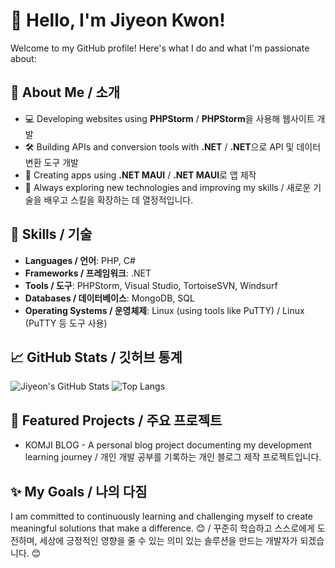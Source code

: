 # 👋 Hello, I'm Jiyeon Kwon!

Welcome to my GitHub profile! Here's what I do and what I'm passionate about:

## 🚀 About Me / 소개

- 💻 Developing websites using **PHPStorm** / **PHPStorm**을 사용해 웹사이트 개발
- 🛠️ Building APIs and conversion tools with **.NET** / **.NET**으로 API 및 데이터 변환 도구 개발
- 📱 Creating apps using **.NET MAUI** / **.NET MAUI**로 앱 제작
- 🌱 Always exploring new technologies and improving my skills / 새로운 기술을 배우고 스킬을 확장하는 데 열정적입니다.

## 🌟 Skills / 기술

- **Languages / 언어**: PHP, C#
- **Frameworks / 프레임워크**: .NET
- **Tools / 도구**: PHPStorm, Visual Studio, TortoiseSVN, Windsurf
- **Databases / 데이터베이스**: MongoDB, SQL
- **Operating Systems / 운영체제**: Linux (using tools like PuTTY) / Linux (PuTTY 등 도구 사용)

## 📈 GitHub Stats / 깃허브 통계

![Jiyeon's GitHub Stats](https://github-readme-stats.vercel.app/api?username=kwonjiy&show_icons=true&theme=tokyonight)
![Top Langs](https://github-readme-stats.vercel.app/api/top-langs/?username=kwonjiy&layout=compact)

## 📂 Featured Projects / 주요 프로젝트

- KOMJI BLOG - A personal blog project documenting my development learning journey / 개인 개발 공부를 기록하는 개인 블로그 제작 프로젝트입니다.

## ✨ My Goals / 나의 다짐

I am committed to continuously learning and challenging myself to create meaningful solutions that make a difference. 😊 / 꾸준히 학습하고 스스로에게 도전하며, 세상에 긍정적인 영향을 줄 수 있는 의미 있는 솔루션을 만드는 개발자가 되겠습니다. 😊

